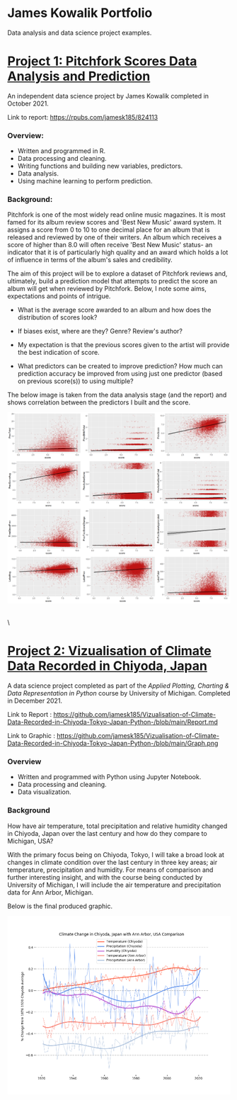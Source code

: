 # James Kowalik Portfolio

Data analysis and data science project examples.

#  [Project 1: Pitchfork Scores Data Analysis and Prediction](https://github.com/jamesk185/Project---The-Pitchfork-Effect)

An independent data science project by James Kowalik completed in October 2021.

Link to report: https://rpubs.com/jamesk185/824113

### Overview:

- Written and programmed in R.
- Data processing and cleaning.
- Writing functions and building new variables, predictors.
- Data analysis.
- Using machine learning to perform prediction.

### Background:

Pitchfork is one of the most widely read online music magazines. It is most famed for its album review scores and 'Best New Music' award system. It assigns a score from 0 to 10 to one decimal place for an album that is released and reviewed by one of their writers. An album which receives a score of higher than 8.0 will often receive 'Best New Music' status- an indicator that it is of particularly high quality and an award which holds a lot of influence in terms of the album's sales and credibility.

The aim of this project will be to explore a dataset of Pitchfork reviews and, ultimately, build a prediction model that attempts to predict the score an album will get when reviewed by Pitchfork. Below, I note some aims, expectations and points of intrigue.

- What is the average score awarded to an album and how does the distribution of scores look?

- If biases exist, where are they? Genre? Review's author? 

- My expectation is that the previous scores given to the artist will provide the best indication of score.

- What predictors can be created to improve prediction? How much can prediction accuracy be improved from using just one predictor (based on previous score(s)) to using multiple?

The below image is taken from the data analysis stage (and the report) and shows correlation between the predictors I built and the score.

![](/images/Pitchfork%20project%20scatter%20graphs.png)

\
\

# [Project 2: Vizualisation of Climate Data Recorded in Chiyoda, Japan](https://github.com/jamesk185/Vizualisation-of-Climate-Data-Recorded-in-Chiyoda-Tokyo-Japan-Python-)

A data science project completed as part of the *Applied Plotting, Charting & Data Representation in Python* course by University of Michigan. Completed in December 2021.

Link to Report : https://github.com/jamesk185/Vizualisation-of-Climate-Data-Recorded-in-Chiyoda-Tokyo-Japan-Python-/blob/main/Report.md

Link to Graphic : https://github.com/jamesk185/Vizualisation-of-Climate-Data-Recorded-in-Chiyoda-Tokyo-Japan-Python-/blob/main/Graph.png

### Overview

- Written and programmed with Python using Jupyter Notebook.
- Data processing and cleaning.
- Data visualization.

### Background

How have air temperature, total precipitation and relative humidity changed in Chiyoda, Japan over the last century and how do they compare to Michigan, USA?

With the primary focus being on Chiyoda, Tokyo, I will take a broad look at changes in climate condition over the last century in three key areas; air temperature, precipitation and humidity. For means of comparison and further interesting insight, and with the course being conducted by University of Michigan, I will include the air temperature and precipitation data for Ann Arbor, Michigan.

Below is the final produced graphic.

![](/images/Chiyoda%20weather%20Graph.png)
